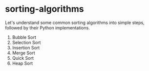 # sorting-algorithms

Let's understand some common sorting algorithms into simple steps, followed by their Python implementations.

1. Bubble Sort
2. Selection Sort
3. Insertion Sort
4. Merge Sort
5. Quick Sort
6. Heap Sort